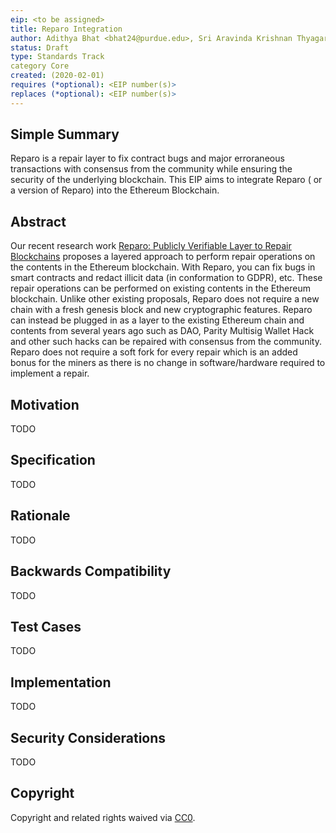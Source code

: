 ```yaml
---
eip: <to be assigned>
title: Reparo Integration
author: Adithya Bhat <bhat24@purdue.edu>, Sri Aravinda Krishnan Thyagarajan <sri.aravinda.thyagarajan@fau.de>, Bernardo Magri <magri@cs.au.dk>, Daniel Tschudi <tschudi@cs.au.dk>, and Aniket Kate <aniket@purdue.edu>
status: Draft
type: Standards Track
category Core
created: (2020-02-01)
requires (*optional): <EIP number(s)>
replaces (*optional): <EIP number(s)>
---
```


<!--You can leave these HTML comments in your merged EIP and delete the visible duplicate text guides, they will not appear and may be helpful to refer to if you edit it again. This is the suggested template for new EIPs. Note that an EIP number will be assigned by an editor. When opening a pull request to submit your EIP, please use an abbreviated title in the filename, `eip-draft_title_abbrev.md`. The title should be 44 characters or less.-->
<!--
This is the suggested template for new EIPs.
Note that an EIP number will be assigned by an editor. When opening a pull request to submit your EIP, please use an abbreviated title in the filename, `eip-draft_title_abbrev.md`.
The title should be 44 characters or less.
-->

## Simple Summary
<!--"If you can't explain it simply, you don't understand it well enough." Provide a simplified and layman-accessible explanation of the EIP.-->
<!--If you can't explain it simply, you don't understand it well enough." Provide a simplified and layman-accessible explanation of the EIP.-->
Reparo is a repair layer to fix contract bugs and major
erroraneous transactions with consensus from the community while ensuring the
security of the underlying blockchain. This EIP aims to integrate Reparo ( or a
version of Reparo) into the Ethereum Blockchain.

## Abstract
<!--A short (~200 word) description of the technical issue being addressed.-->
Our recent research work [Reparo: Publicly Verifiable Layer to Repair Blockchains](https://arxiv.org/abs/2001.00486) proposes a layered approach to perform repair operations on the contents in the Ethereum blockchain. With Reparo, you can fix bugs in smart contracts and redact illicit data (in conformation to GDPR), etc. These repair operations can be performed on existing contents in the Ethereum blockchain. Unlike other existing proposals, Reparo does not require a new chain with a fresh genesis block and new cryptographic features. Reparo can instead be plugged in as a layer to the existing Ethereum chain and contents from several years ago such as DAO, Parity Multisig Wallet Hack and other such hacks can be repaired with consensus from the community. Reparo does not require a soft fork for every repair which is an added bonus for the miners as there is no change in software/hardware required to implement a repair.

## Motivation
<!--The motivation is critical for EIPs that want to change the Ethereum protocol. It should clearly explain why the existing protocol specification is inadequate to address the problem that the EIP solves. EIP submissions without sufficient motivation may be rejected outright.-->
<!--The motivation is critical for EIPs that want to change the Ethereum protocol. It should clearly explain why the existing protocol specification is inadequate to address the problem that the EIP solves. EIP submissions without sufficient motivation may be rejected outright.-->
TODO

## Specification
<!--The technical specification should describe the syntax and semantics of any new feature. The specification should be detailed enough to allow competing, interoperable implementations for any of the current Ethereum platforms (go-ethereum, parity, cpp-ethereum, ethereumj, ethereumjs, and [others](https://github.com/ethereum/wiki/wiki/Clients)).-->
<!--The technical specification should describe the syntax and semantics of any new feature. The specification should be detailed enough to allow competing, interoperable implementations for any of the current Ethereum platforms (go-ethereum, parity, cpp-ethereum, ethereumj, ethereumjs, and [others](https://github.com/ethereum/wiki/wiki/Clients)).-->
TODO

## Rationale
<!--The rationale fleshes out the specification by describing what motivated the design and why particular design decisions were made. It should describe alternate designs that were considered and related work, e.g. how the feature is supported in other languages. The rationale may also provide evidence of consensus within the community, and should discuss important objections or concerns raised during discussion.-->
<!--The rationale fleshes out the specification by describing what motivated the design and why particular design decisions were made. It should describe alternate designs that were considered and related work, e.g. how the feature is supported in other languages. The rationale may also provide evidence of consensus within the community, and should discuss important objections or concerns raised during discussion.-->
TODO

## Backwards Compatibility
<!--All EIPs that introduce backwards incompatibilities must include a section describing these incompatibilities and their severity. The EIP must explain how the author proposes to deal with these incompatibilities. EIP submissions without a sufficient backwards compatibility treatise may be rejected outright.-->
<!--All EIPs that introduce backwards incompatibilities must include a section describing these incompatibilities and their severity. The EIP must explain how the author proposes to deal with these incompatibilities. EIP submissions without a sufficient backwards compatibility treatise may be rejected outright.-->
TODO

## Test Cases
<!--Test cases for an implementation are mandatory for EIPs that are affecting consensus changes. Other EIPs can choose to include links to test cases if applicable.-->
<!--Test cases for an implementation are mandatory for EIPs that are affecting consensus changes. Other EIPs can choose to include links to test cases if applicable.-->
TODO

## Implementation
<!--The implementations must be completed before any EIP is given status "Final", but it need not be completed before the EIP is accepted. While there is merit to the approach of reaching consensus on the specification and rationale before writing code, the principle of "rough consensus and running code" is still useful when it comes to resolving many discussions of API details.-->
<!--The implementations must be completed before any EIP is given status "Final", but it need not be completed before the EIP is accepted. While there is merit to the approach of reaching consensus on the specification and rationale before writing code, the principle of "rough consensus and running code" is still useful when it comes to resolving many discussions of API details.
-->
TODO

## Security Considerations
<!--All EIPs must contain a section that discusses the security implications/considerations relevant to the proposed change. Include information that might be important for security discussions, surfaces risks and can be used throughout the life cycle of the proposal. E.g. include security-relevant design decisions, concerns, important discussions, implementation-specific guidance and pitfalls, an outline of threats and risks and how they are being addressed. EIP submissions missing the "Security Considerations" section will be rejected. An EIP cannot proceed to status "Final" without a Security Considerations discussion deemed sufficient by the reviewers.-->
<!--All EIPs must contain a section that discusses the security implications/considerations relevant to the proposed change. Include information that might be important for security discussions, surfaces risks and can be used throughout the life cycle of the proposal. E.g. include security-relevant design decisions, concerns, important discussions, implementation-specific guidance and pitfalls, an outline of threats and risks and how they are being addressed. EIP submissions missing the "Security Considerations" section will be rejected. An EIP cannot proceed to status "Final" without a Security Considerations discussion deemed sufficient by the reviewers.
-->
TODO

## Copyright
Copyright and related rights waived via [CC0](https://creativecommons.org/publicdomain/zero/1.0/).
